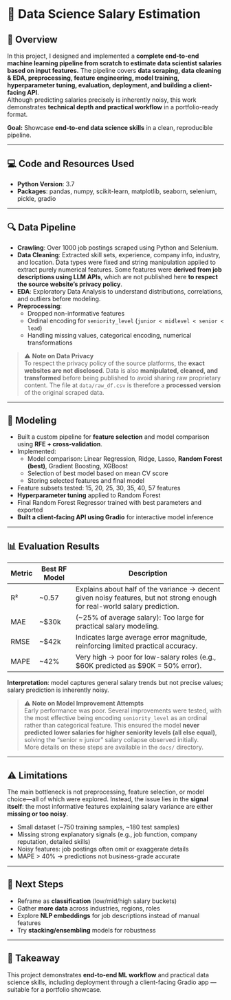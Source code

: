 # 🚀 Data Science Salary Estimation  

## 📌 Overview
In this project, I designed and implemented a **complete end-to-end machine learning pipeline from scratch to estimate data scientist salaries based on input features.** The pipeline covers **data scraping, data cleaning & EDA, preprocessing, feature engineering, model training, hyperparameter tuning, evaluation, deployment, and building a client-facing API**.  
Although predicting salaries precisely is inherently noisy, this work demonstrates **technical depth and practical workflow** in a portfolio-ready format. 

**Goal:** Showcase **end-to-end data science skills** in a clean, reproducible pipeline.

---
## 💻 Code and Resources Used
- **Python Version**: 3.7  
- **Packages**: pandas, numpy, scikit-learn, matplotlib, seaborn, selenium, pickle, gradio

---

## 🔍 Data Pipeline
- **Crawling**: Over 1000 job postings scraped using Python and Selenium.  
- **Data Cleaning**: Extracted skill sets, experience, company info, industry, and location. Data types were fixed and string manipulation applied to extract purely numerical features. Some features were **derived from job descriptions using LLM APIs**, which are not published here **to respect the source website’s privacy policy**.
- **EDA**: Exploratory Data Analysis to understand distributions, correlations, and outliers before modeling.
- **Preprocessing**:  
  - Dropped non-informative features 
  - Ordinal encoding for `seniority_level` (`junior < midlevel < senior < lead`)  
  - Handling missing values, categorical encoding, numerical transformations

> ⚠️ **Note on Data Privacy**  
> To respect the privacy policy of the source platforms, the **exact websites are not disclosed**. Data is also **manipulated, cleaned, and transformed** before being published to avoid sharing raw proprietary content. The file at `data/raw_df.csv` is therefore a **processed version** of the original scraped data.

---

## 🧠 Modeling
- Built a custom pipeline for **feature selection** and model comparison using **RFE + cross-validation**.  
- Implemented:  
  - Model comparison: Linear Regression, Ridge, Lasso, **Random Forest (best)**, Gradient Boosting, XGBoost  
  - Selection of best model based on mean CV score  
  - Storing selected features and final model  
- Feature subsets tested: 15, 20, 25, 30, 35, 40, 57 features  
- **Hyperparameter tuning** applied to Random Forest  
- Final Random Forest Regressor trained with best parameters and exported  
- **Built a client-facing API using Gradio** for interactive model inference 

---

## 📊 Evaluation Results
| Metric | Best RF Model | Description |
|--------|---------------|-------------|
| R² | ~0.57 | Explains about half of the variance → decent given noisy features, but not strong enough for real-world salary prediction. |
| MAE | ~$30k | (~25% of average salary): Too large for practical salary modeling. |
| RMSE | ~$42k | Indicates large average error magnitude, reinforcing limited practical accuracy. |
| MAPE | ~42% | Very high → poor for low-salary roles (e.g., $60K predicted as $90K = 50% error). |


**Interpretation**: model captures general salary trends but not precise values; salary prediction is inherently noisy.

> ⚠️ **Note on Model Improvement Attempts**  
> Early performance was poor. Several improvements were tested, with the most effective being encoding `seniority_level` as an ordinal rather than categorical feature. This ensured the model **never predicted lower salaries for higher seniority levels (all else equal)**, solving the “senior ≈ junior” salary collapse observed initially.  
> More details on these steps are available in the `docs/` directory.

---

## ⚠️ Limitations
The main bottleneck is not preprocessing, feature selection, or model choice—all of which were explored. Instead, the issue lies in the **signal itself**: the most informative features explaining salary variance are either **missing or too noisy**.  
- Small dataset (~750 training samples, ~180 test samples)  
- Missing strong explanatory signals (e.g., job function, company reputation, detailed skills)  
- Noisy features: job postings often omit or exaggerate details  
- MAPE > 40% → predictions not business-grade accurate  

---
## 🚀 Next Steps
- Reframe as **classification** (low/mid/high salary buckets)  
- Gather **more data** across industries, regions, roles  
- Explore **NLP embeddings** for job descriptions instead of manual features  
- Try **stacking/ensembling** models for robustness  

---

## 🎯 Takeaway
This project demonstrates **end-to-end ML workflow** and practical data science skills, including deployment through a client-facing Gradio app — suitable for a portfolio showcase.
